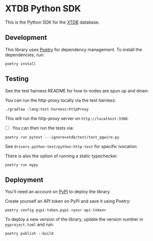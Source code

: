 # XTDB Python SDK

This is the Python SDK for the [XTDB](https://xtdb.com) database.


## Development

This library uses [Poetry](https://python-poetry.org/) for dependency management. 
To install the dependencies, run:

```shell
poetry install
```


## Testing

See the test harness README for how to nodes are spun up and down.

You can run the http-proxy locally via the test harness:

`./gradlew :lang:test-harness:httpProxy`

This will run the http-proxy server on `http://localhost:3300`.
  * [ ] You can then run the tests via:

```shell
poetry run pytest ---ignore=xtdb/test/test_pgwire.py
```
See `drivers.python-test/python-http-test` for specific ivocation


There is also the option of running a static typechecker
```shell
poetry run mypy
```

## Deployment

You'll need an account on [PyPI](https://pypi.org) to deploy the library.

Create yourself an API token on PyPI and save it using Poetry:

```shell
poetry config pypi-token.pypi <your-api-token>
```

To deploy a new version of the library, update the version number in `pyproject.toml` and run:

```shell
poetry publish --build
```
